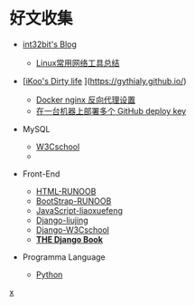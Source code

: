 # 好文收集

- [int32bit's Blog](http://int32bit.me/)
  - [Linux常用网络工具总结](http://int32bit.me/2016/05/04/Linux%E5%B8%B8%E7%94%A8%E7%BD%91%E7%BB%9C%E5%B7%A5%E5%85%B7%E6%80%BB%E7%BB%93/)



- [[iKoo's Dirty life](https://gythialy.github.io/) ](https://gythialy.github.io/)
  - [Docker nginx 反向代理设置](https://gythialy.github.io/Docker-nginx-reverse-proxy/)
  - [在一台机器上部署多个 GitHub deploy key](https://gythialy.github.io/setup-multiple-github-deploy-keys-in-one-machine/)



- MySQL
  - [W3Cschool](https://www.w3cschool.cn/mysql/mysql-select-query.html)
  - 
- Front-End
  - [HTML-RUNOOB](http://www.runoob.com/html/html-head.html)
  - [BootStrap-RUNOOB](http://www.runoob.com/bootstrap/bootstrap-grid-system.html)
  - [JavaScript-liaoxuefeng](https://www.liaoxuefeng.com/wiki/001434446689867b27157e896e74d51a89c25cc8b43bdb3000)
  - [Django-liujing](http://www.liujiangblog.com/course/django/92)
  - [Django-W3Cschool](https://www.w3cschool.cn/django/)
  - [**THE Django Book**](http://djangobook.py3k.cn/)
- Programma Language
  - [Python](http://www.runoob.com/python/python-mysql.html)

[x](https://sre.ink/wlms-shutdown/#comment-2529)